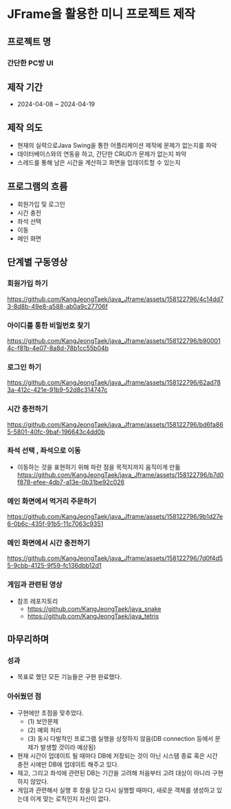 # JFrame을 활용한 미니 프로젝트 제작

## 프로젝트 명
### 간단한 PC방 UI

## 제작 기간
- 2024-04-08 ~ 2024-04-19



## 제작 의도
- 현재의 실력으로Java Swing을 통한 어플리케이션 제작에 문제가 없는지를 파악
- 데이터베이스와의 연동을 하고, 간단한 CRUD가 문제가 없는지 파악
- 스레드를 통해 남은 시간을 계산하고 화면을 업데이트할 수 있는지

## 프로그램의 흐름
- 회원가입 및 로그인
- 시간 충전
- 좌석 선택
- 이동
- 메인 화면

## 단계별 구동영상

### 회원가입 하기
https://github.com/KangJeongTaek/java_Jframe/assets/158122796/4c14dd73-8d8b-49e8-a588-ab0a9c27706f

### 아이디를 통한 비밀번호 찾기
https://github.com/KangJeongTaek/java_Jframe/assets/158122796/b900014c-f81b-4e07-8a8d-78b1cc55b04b

### 로그인 하기
https://github.com/KangJeongTaek/java_Jframe/assets/158122796/62ad783a-412c-421e-91b9-52d8c314747c

### 시간 충전하기
https://github.com/KangJeongTaek/java_Jframe/assets/158122796/bd6fa865-5801-40fc-9baf-196643c4dd0b

### 좌석 선택 , 좌석으로 이동
- 이동하는 것을 표현하기 위해 파란 점을 목적지까지 움직이게 만듦
https://github.com/KangJeongTaek/java_Jframe/assets/158122796/b7d0f878-efee-4db7-a13e-0b31be92c026

### 메인 화면에서 먹거리 주문하기
https://github.com/KangJeongTaek/java_Jframe/assets/158122796/9b1d27e6-0b6c-435f-91b5-11c7063c9351

### 메인 화면에서 시간 충전하기
https://github.com/KangJeongTaek/java_Jframe/assets/158122796/7d0f4d55-9cbb-4125-9f59-fc136dbb12d1

### 게임과 관련된 영상
- 참조 레포지토리
  - https://github.com/KangJeongTaek/java_snake
  - https://github.com/KangJeongTaek/java_tetris


## 마무리하며
### 성과
- 목표로 했던 모든 기능들은 구현 완료했다.
### 아쉬웠던 점
- 구현에만 초점을 맞추었다.
    - (1) 보안문제
    - (2) 예외 처리
    - (3) 동시 다발적인 프로그램 실행을 상정하지 않음(DB connection 등에서 문제가 발생할 것이라 예상됨)
- 현재 시간이 업데이트 될 때마다 DB에 저장되는 것이 아닌 시스템 종료 혹은 시간 충전 시에만 DB에 업데이트 해주고 있다.
- 재고, 그리고 좌석에 관련된 DB는 기간을 고려해 처음부터 고려 대상이 아니라 구현하지 않았다.
- 게임과 관련해서 실행 후 창을 닫고 다시 실행할 때마다, 새로운 객체를 생성하고 있는데 이게 맞는 로직인지 자신이 없다.






